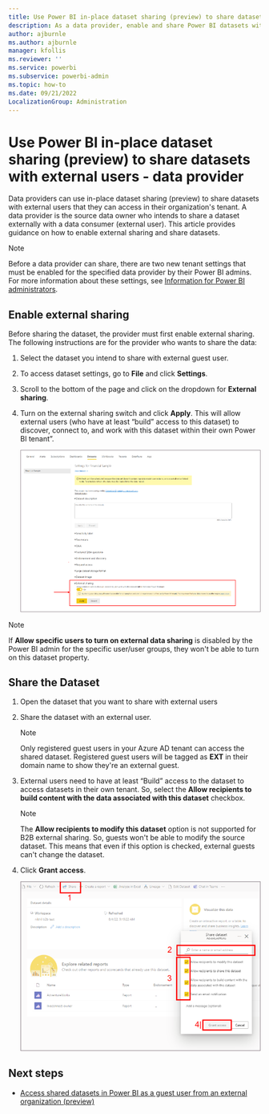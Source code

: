 ```yaml
---
title: Use Power BI in-place dataset sharing (preview) to share datasets with external users - data provider
description: As a data provider, enable and share Power BI datasets with external guest users.
author: ajburnle
ms.author: ajburnle
manager: kfollis
ms.reviewer: ''
ms.service: powerbi
ms.subservice: powerbi-admin
ms.topic: how-to
ms.date: 09/21/2022
LocalizationGroup: Administration
---
```


# Use Power BI in-place dataset sharing (preview) to share datasets with external users - data provider

Data providers can use in-place dataset sharing (preview) to share datasets with external users that they can access in their organization's tenant. A data provider is the source data owner who intends to share a dataset externally with a data consumer (external user). This article provides guidance on how to enable external sharing and share datasets.

> [!NOTE]
> Before a data provider can share, there are two new tenant settings that must be enabled for the specified data provider by their Power BI admins. For more information about these settings, see [Information for Power BI administrators](./service-dataset-external-org-share-admin.md).

## Enable external sharing 

 Before sharing the dataset, the provider must first enable external sharing. The following instructions are for the provider who wants to share the data: 

1. Select the dataset you intend to share with external guest user.

1. To access dataset settings, go to **File** and click **Settings**. 

1. Scroll to the bottom of the page and click on the dropdown for **External sharing**. 

1. Turn on the external sharing switch and click **Apply**. This will allow external users (who have at least “build” access to this dataset) to discover, connect to, and work with this dataset within their own Power BI tenant”.

     ![Screenshot of the dataset settings with the external sharing settings set to apply.](media/service-dataset-external-org-share-provider/external-sharing-dataset.png)

> [!NOTE] 
> If **Allow specific users to turn on external data sharing** is disabled by the Power BI admin for the specific user/user groups, they won't be able to turn on this dataset property.  

## Share the Dataset 

1. Open the dataset that you want to share with external users 

1. Share the dataset with an external user. 

    > [!NOTE] 
    > Only registered guest users in your Azure AD tenant can access the shared dataset. Registered guest users will be tagged as **EXT** in their domain name to show they're an external guest.

1. External users need to have at least “Build” access to the dataset to access datasets in their own tenant. So, select the **Allow recipients to build content with the data associated with this dataset** checkbox. 

    > [!NOTE] 
    > The **Allow recipients to modify this dataset** option is not supported for B2B external sharing. So, guests won't be able to modify the source dataset. This means that even if this option is checked, external guests can't change the dataset. 

1. Click **Grant access**. 

    ![Screenshot of the dataset how to grant access to a dataset.](media/service-dataset-external-org-share-provider/share-dataset.png)

## Next steps
- [Access shared datasets in Power BI as a guest user from an external organization (preview)](service-dataset-external-org-share-view.md)